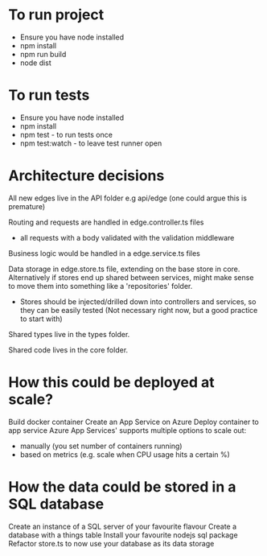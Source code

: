 # To run project

- Ensure you have node installed
- npm install
- npm run build
- node dist

# To run tests

- Ensure you have node installed
- npm install
- npm test - to run tests once
- npm test:watch - to leave test runner open

# Architecture decisions

All new edges live in the API folder e.g api/edge (one could argue this is premature)

Routing and requests are handled in edge.controller.ts files

- all requests with a body validated with the validation middleware

Business logic would be handled in a edge.service.ts files

Data storage in edge.store.ts file, extending on the base store in core.
Alternatively if stores end up shared between services, might make sense to move them into something like a 'repositories' folder.

- Stores should be injected/drilled down into controllers and services, so they can be easily tested (Not necessary right now, but a good practice to start with)

Shared types live in the types folder.

Shared code lives in the core folder.

# How this could be deployed at scale?

Build docker container
Create an App Service on Azure
Deploy container to app service
Azure App Services' supports multiple options to scale out:

- manually (you set number of containers running)
- based on metrics (e.g. scale when CPU usage hits a certain %)

# How the data could be stored in a SQL database

Create an instance of a SQL server of your favourite flavour
Create a database with a things table
Install your favourite nodejs sql package
Refactor store.ts to now use your database as its data storage
